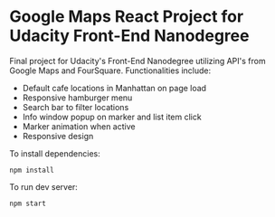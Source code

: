 # Google Maps React Project for Udacity Front-End Nanodegree

Final project for Udacity's Front-End Nanodegree utilizing API's from Google Maps and FourSquare. Functionalities include:

- Default cafe locations in Manhattan on page load 
- Responsive hamburger menu
- Search bar to filter locations
- Info window popup on marker and list item click
- Marker animation when active
- Responsive design

To install dependencies:
```
npm install
```

To run dev server:
```
npm start
```